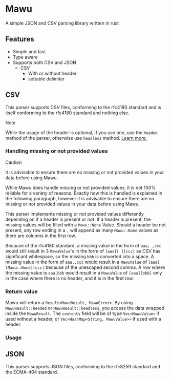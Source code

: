 # Mawu
A simple JSON and CSV parsing library written in rust

## Features

- Simple and fast
- Type aware
- Supports both CSV and JSON
    - CSV
        - With or without header
        - settable delimiter

## CSV
This parser supports CSV files, conforming to the rfc4180 standard and is itself conforming to the rfc4180 standard and nothing else. 

> [!NOTE]
> While the usage of the header is optional, if you use one, use the `headed` method of the parser, otherwise use `headless` method.
> [Learn more.](README#usage)

### Handling missing or not provided values

> [!caution]
> It is advisable to ensure there are no missing or not provided values in your data before using Mawu.

While Mawu does handle missing or not provided values, it is not 100% reliable for a variety of reasons.
Exactly how this is handled is explained in the following paragraph, however it is advisable to ensure there are no missing or not provided values in your data before using Mawu.

This parser implements missing or not provided values differently depending on if a header is present or not.
If a header is present, the missing values will be filled with a `Mawu::None` Value. 
Should a header be not present, any row ending in a `,` will append as many `Mawu::None` values as there are columns in the first row.

Because of the rfc4180 standard, a missing value in the form of `aaa, ,ccc` would still result in 3 `MawuValue`'s in the form of `[aaa][ ][ccc]` as CSV has significant whitespace, so the missing `bbb` is converted into a space.
A missing value in the form of `aaa,,ccc` would result in a `MawuValue` of `[aaa][Mawu::None][ccc]` because of the unescaped second comma.
A row where the missing value is `aaa,bbb` would result in a `MawuValue` of `[aaa][bbb]` only in the case where there is no header, and it is in the first row.

### Return value
Mawu will return a `Result<MawuResult, MawuError>`. By using `MawuResult::headed` or `MawuResult::headless`, you access the data wrapped inside the `MawuResult`.
The `contents` field will be of type `Vec<MawuValue>` if used without a header, or `Vec<HashMap<String, MawuValue>>` if used with a header.

### Usage

## JSON
This parser supports JSON files, conforming to the rfc8259 standard and the ECMA-404 standard.
